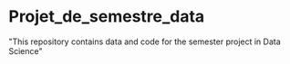 # Projet_de_semestre_data
"This repository contains data and code for the semester project in Data Science"
